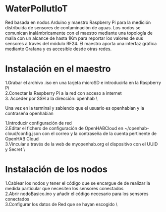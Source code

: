 # WaterPollutIoT
Red basada en nodos Arduino y maestro Raspberry Pi para la medición distribuida de sensores de contaminación de aguas. Los nodos se comunican inalámbricamente con el maestro mediante una topología de malla con un alcance de hasta 1Km para reportar los valores de sus sensores a través del módulo RF24. El maestro aporta una interfaz gráfica mediante Grafana y es accesible desde otras redes.


# Instalación en el maestro
1.Grabar el archivo .iso en una tarjeta microSD e introducirla en la Raspberry Pi \
2.Conectar la Raspberry Pi a la red con acceso a internet \
3. Acceder por SSH a la dirección: openhab \

Una vez en la terminal y sabiendo que el usuario es openhabian y la contraseña openhabian

1.Introducir configuración de red \
2.Editar el fichero de configuración de OpenHABCloud en ~/openhab-cloud/config.json con el correo y la contraseña de la cuenta pertinente de OpenHAB Cloud \
3.Vincular a través de la web de myopenhab.org el dispositivo con el UUID y Secret \
 

# Instalación de los nodos
1.Cablear los nodos y tener el código que se encargue de de realizar la medida particular que necesiten los sensores conectados \
2.Abrir nodoBasico.ino y añadir el código necesario para los sensores conectados \
3.Configurar los datos de Red que se hayan escogido \

